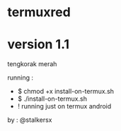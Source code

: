 # termuxred
# version 1.1

tengkorak merah

running :
- $ chmod +x install-on-termux.sh
- $ ./install-on-termux.sh
- ! running just on termux android

by : @stalkersx
